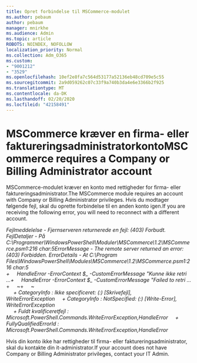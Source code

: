 ```yaml
---
title: Opret forbindelse til MSCommerce-modulet
ms.author: pebaum
author: pebaum
manager: mnirkhe
ms.audience: Admin
ms.topic: article
ROBOTS: NOINDEX, NOFOLLOW
localization_priority: Normal
ms.collection: Adm_O365
ms.custom:
- "9001212"
- "3529"
ms.openlocfilehash: 10ef2e8fa7c564d53177a52136eb48cd709e5c55
ms.sourcegitcommit: 2a9d059262c07c33f9a740b3da4e6e3366b2f925
ms.translationtype: MT
ms.contentlocale: da-DK
ms.lasthandoff: 02/20/2020
ms.locfileid: "42158491"
---
```

# <a name="mscommerce-requires-a-company-or-billing-administrator-account"></a><span data-ttu-id="44243-102">MSCommerce kræver en firma- eller faktureringsadministratorkonto</span><span class="sxs-lookup"><span data-stu-id="44243-102">MSCommerce requires a Company or Billing Administrator account</span></span>

<span data-ttu-id="44243-103">MSCommerce-modulet kræver en konto med rettigheder for firma- eller faktureringsadministrator.</span><span class="sxs-lookup"><span data-stu-id="44243-103">The MSCommerce module requires an account with Company or Billing Administrator privileges.</span></span> <span data-ttu-id="44243-104">Hvis du modtager følgende fejl, skal du oprette forbindelse til en anden konto igen.</span><span class="sxs-lookup"><span data-stu-id="44243-104">If you are receiving the following error, you will need to reconnect with a different account.</span></span>

<span data-ttu-id="44243-105">*Fejlmeddelelse - Fjernserveren returnerede en fejl: (403) Forbudt. FejlDetaljer - På C:\Programmer\WindowsPowerShell\Moduler\MSCommerce\1.2\MSCommerce.psm1:216 char:5*</span><span class="sxs-lookup"><span data-stu-id="44243-105">*ErrorMessage - The remote server returned an error: (403) Forbidden. ErrorDetails - At C:\Program Files\WindowsPowerShell\Modules\MSCommerce\1.2\MSCommerce.psm1:216 char:5*</span></span><br>
<span data-ttu-id="44243-106">*+&nbsp;&nbsp;&nbsp;&nbsp;&nbsp;HandleError -ErrorContext $_ -CustomErrorMessage "Kunne ikke retri ...*</span><span class="sxs-lookup"><span data-stu-id="44243-106">*+&nbsp;&nbsp;&nbsp;&nbsp;&nbsp;HandleError -ErrorContext $_ -CustomErrorMessage "Failed to retri ...*</span></span><br>
<span data-ttu-id="44243-107">\+&nbsp;&nbsp;&nbsp;&nbsp;&nbsp;~~~~~~~~~~~~~~~~~~~~~~~~~~~~~~~~~~~~~~~~~~~~~~~~~~~~~~~~~~~~~~~~~</span><span class="sxs-lookup"><span data-stu-id="44243-107">\+&nbsp;&nbsp;&nbsp;&nbsp;&nbsp;~~~~~~~~~~~~~~~~~~~~~~~~~~~~~~~~~~~~~~~~~~~~~~~~~~~~~~~~~~~~~~~~~</span></span><br>
<span data-ttu-id="44243-108">&nbsp;&nbsp;&nbsp;&nbsp;&nbsp;*+ CategoryInfo : Ikke specificeret: (:) [Skrivefejl], WriteErrorException*</span><span class="sxs-lookup"><span data-stu-id="44243-108">&nbsp;&nbsp;&nbsp;&nbsp;&nbsp;*+ CategoryInfo          : NotSpecified: (:) [Write-Error], WriteErrorException*</span></span><br>
<span data-ttu-id="44243-109">&nbsp;&nbsp;&nbsp;&nbsp;&nbsp;*+ Fuldt kvalificeretfejl : Microsoft.PowerShell.Commands.WriteErrorException,HandleError*</span><span class="sxs-lookup"><span data-stu-id="44243-109">&nbsp;&nbsp;&nbsp;&nbsp;&nbsp;*+ FullyQualifiedErrorId : Microsoft.PowerShell.Commands.WriteErrorException,HandleError*</span></span>

<span data-ttu-id="44243-110">Hvis din konto ikke har rettigheder til firma- eller faktureringsadministrator, skal du kontakte din it-administrator.</span><span class="sxs-lookup"><span data-stu-id="44243-110">If your account does not have Company or Billing Administrator privileges, contact your IT Admin.</span></span>
